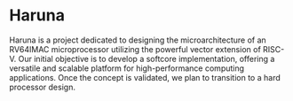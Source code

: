 # Haruna
Haruna is a project dedicated to designing the microarchitecture of an RV64IMAC microprocessor utilizing the powerful vector extension of RISC-V. Our initial objective is to develop a softcore implementation, offering a versatile and scalable platform for high-performance computing applications. Once the concept is validated, we plan to transition to a hard processor design. 
